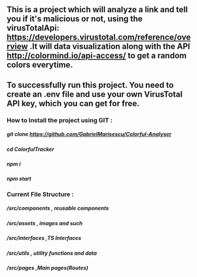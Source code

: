 ## This is a project which will analyze a link and tell you if it's malicious or not, using the virusTotalApi: https://developers.virustotal.com/reference/overview .It will data visualization along with the API http://colormind.io/api-access/ to get a random colors everytime.

## To successfully run this project. You need to create an .env file and use your own VirusTotal API key, which you can get for free.

### How to Install the project using GIT :

##### git clone https://github.com/GabrielMarisescu/Colorful-Analyser

##### cd ColorfulTracker

##### npm i

##### npm start

### Current File Structure :

##### /src/components , reusable components

##### /src/assets , images and such

##### /src/interfaces ,TS Interfaces

##### /src/utils , utility functions and data

##### /src/pages ,Main pages(Routes)

